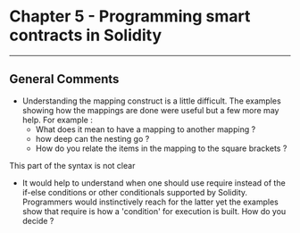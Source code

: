 # Chapter 5 - Programming smart contracts in Solidity
---

## General Comments
* Understanding the mapping construct is a little difficult. The examples showing how the mappings are done were useful but a few more may help. For example :
  *  What does it mean to have a mapping to another mapping ?
  *  how deep can the nesting go ?  
  *  How do you relate the items in the mapping to the square brackets ?

 This part of the syntax is not clear

* It would help to understand when one should use require instead of the if-else conditions or other conditionals supported by Solidity. Programmers would instinctively reach for the latter yet the examples show that require is how a 'condition' for execution is built. How do you decide ?
